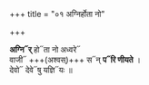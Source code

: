 +++
title = "०१ अग्निर्होता नो"

+++

**अग्नि᳓र्** हो᳓ता नो अध्वरे᳓  
वाजी᳓ +++(अश्वस्)+++ स᳓न् **प᳓रि णीयते** ।  
देवो᳓ देवे᳓षु यज्ञि᳓यः ॥
